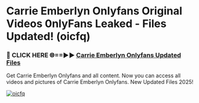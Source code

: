 # Carrie Emberlyn Onlyfans Original Videos 0nlyFans Leaked - Files Updated! (oicfq)

<h3>🔴 CLICK HERE 🌐==►► <a href="https://tinyurl.com/ms9xzufz" rel="nofollow">Carrie Emberlyn Onlyfans Updated Files</a></h3>

Get Carrie Emberlyn Onlyfans and all content. Now you can access all videos and pictures of Carrie Emberlyn Onlyfans. New Updated Files 2025!

[![oicfq](https://i.imgur.com/PQ7UWWw.gif)](https://tinyurl.com/ms9xzufz)
